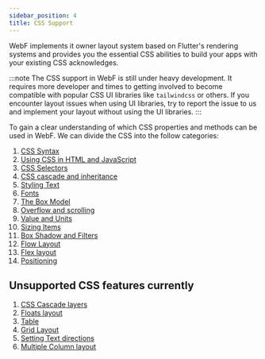 ```yaml
---
sidebar_position: 4
title: CSS Support
---
```


WebF implements it owner layout system based on Flutter's rendering systems and provides you the essential CSS abilities
to build your apps with your existing CSS acknowledges.

:::note
The CSS support in WebF is still under heavy development. It requires more developer and times to getting involved to
become compatible with popular CSS UI libraries like `tailwindcss` or others.
If you encounter layout issues when using UI libraries, try to report the issue to us and implement your layout without
using the UI libraries.
:::

To gain a clear understanding of which CSS properties and methods can be used in WebF. We can divide the CSS into the follow
categories:

1. [CSS Syntax](/docs/tutorials/guides-for-web-developer/css_support/syntax)
2. [Using CSS in HTML and JavaScript](/docs/tutorials/guides-for-web-developer/css_support/use_css)
3. [CSS Selectors](/docs/tutorials/guides-for-web-developer/css_support/selectors)
4. [CSS cascade and inheritance](/docs/tutorials/guides-for-web-developer/css_support/cascade_inheritance)
5. [Styling Text](/)
6. [Fonts](/)
5. [The Box Model](/)
6. [Overflow and scrolling](/)
7. [Value and Units](/)
8. [Sizing Items](/)
9. [Box Shadow and Filters](/)
10. [Flow Layout](/)
11. [Flex layout](/)
12. [Positioning](/)


## Unsupported CSS features currently

1. [CSS Cascade layers](https://developer.mozilla.org/en-US/docs/Learn/CSS/Building_blocks/Cascade_layers)
2. [Floats layout](https://developer.mozilla.org/en-US/docs/Learn/CSS/CSS_layout/Floats)
3. [Table](https://developer.mozilla.org/en-US/docs/Learn/CSS/Building_blocks/Styling_tables)
4. [Grid Layout](https://developer.mozilla.org/en-US/docs/Learn/CSS/CSS_layout/Grids)
5. [Setting Text directions](https://developer.mozilla.org/en-US/docs/Learn/CSS/Building_blocks/Handling_different_text_directions)
6. [Multiple Column layout](https://developer.mozilla.org/en-US/docs/Learn/CSS/CSS_layout/Multiple-column_Layout)